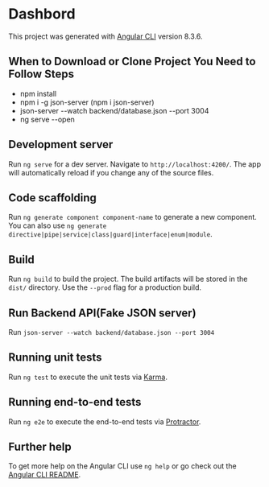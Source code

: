 # Dashbord

This project was generated with [Angular CLI](https://github.com/angular/angular-cli) version 8.3.6.

## When to Download or Clone Project You Need to Follow Steps
 - npm install
 - npm i -g  json-server (npm i json-server)
 - json-server --watch backend/database.json --port 3004
 - ng serve --open

## Development server

Run `ng serve` for a dev server. Navigate to `http://localhost:4200/`. The app will automatically reload if you change any of the source files.

## Code scaffolding

Run `ng generate component component-name` to generate a new component. You can also use `ng generate directive|pipe|service|class|guard|interface|enum|module`.

## Build

Run `ng build` to build the project. The build artifacts will be stored in the `dist/` directory. Use the `--prod` flag for a production build.

## Run Backend API(Fake JSON server)
Run `json-server --watch backend/database.json --port 3004`

## Running unit tests

Run `ng test` to execute the unit tests via [Karma](https://karma-runner.github.io).

## Running end-to-end tests

Run `ng e2e` to execute the end-to-end tests via [Protractor](http://www.protractortest.org/).

## Further help

To get more help on the Angular CLI use `ng help` or go check out the [Angular CLI README](https://github.com/angular/angular-cli/blob/master/README.md).
